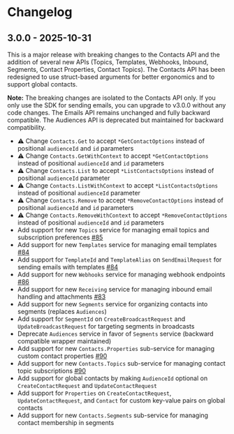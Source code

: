 # Changelog

## 3.0.0 - 2025-10-31

This is a major release with breaking changes to the Contacts API and the addition of several new APIs (Topics, Templates, Webhooks, Inbound, Segments, Contact Properties, Contact Topics). The Contacts API has been redesigned to use struct-based arguments for better ergonomics and to support global contacts.

**Note:** The breaking changes are isolated to the Contacts API only. If you only use the SDK for sending emails, you can upgrade to v3.0.0 without any code changes. The Emails API remains unchanged and fully backward compatible. The Audiences API is deprecated but maintained for backward compatibility.

- ⚠️ Change `Contacts.Get` to accept `*GetContactOptions` instead of positional `audienceId` and `id` parameters
- ⚠️ Change `Contacts.GetWithContext` to accept `*GetContactOptions` instead of positional `audienceId` and `id` parameters
- ⚠️ Change `Contacts.List` to accept `*ListContactsOptions` instead of positional `audienceId` parameter
- ⚠️ Change `Contacts.ListWithContext` to accept `*ListContactsOptions` instead of positional `audienceId` parameter
- ⚠️ Change `Contacts.Remove` to accept `*RemoveContactOptions` instead of positional `audienceId` and `id` parameters
- ⚠️ Change `Contacts.RemoveWithContext` to accept `*RemoveContactOptions` instead of positional `audienceId` and `id` parameters
- Add support for new `Topics` service for managing email topics and subscription preferences [#85](https://github.com/resend/resend-go/pull/85)
- Add support for new `Templates` service for managing email templates [#84](https://github.com/resend/resend-go/pull/84)
- Add support for `TemplateId` and `TemplateAlias` on `SendEmailRequest` for sending emails with templates [#84](https://github.com/resend/resend-go/pull/84)
- Add support for new `Webhooks` service for managing webhook endpoints [#86](https://github.com/resend/resend-go/pull/86)
- Add support for new `Receiving` service for managing inbound email handling and attachments [#83](https://github.com/resend/resend-go/pull/83)
- Add support for new `Segments` service for organizing contacts into segments (replaces `Audiences`)
- Add support for `SegmentId` on `CreateBroadcastRequest` and `UpdateBroadcastRequest` for targeting segments in broadcasts
- Deprecate `Audiences` service in favor of `Segments` service (backward compatible wrapper maintained)
- Add support for new `Contacts.Properties` sub-service for managing custom contact properties [#90](https://github.com/resend/resend-go/pull/90)
- Add support for new `Contacts.Topics` sub-service for managing contact topic subscriptions [#90](https://github.com/resend/resend-go/pull/90)
- Add support for global contacts by making `AudienceId` optional on `CreateContactRequest` and `UpdateContactRequest`
- Add support for `Properties` on `CreateContactRequest`, `UpdateContactRequest`, and `Contact` for custom key-value pairs on global contacts
- Add support for new `Contacts.Segments` sub-service for managing contact membership in segments
